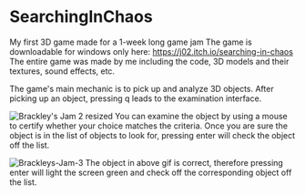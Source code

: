 # SearchingInChaos
My first 3D game made for a 1-week long game jam
The game is downloadable for windows only here: https://j02.itch.io/searching-in-chaos  
The entire game was made by me including the code, 3D models and their textures, sound effects, etc.

The game's main mechanic is to pick up and analyze 3D objects. After picking up an object, pressing q leads to the examination interface.

![Brackley's Jam 2 resized](https://github.com/Jaeyoung0209/SearchingInChaos/assets/112497692/208b469c-28fc-4828-9567-68a4538300a1)
You can examine the object by using a mouse to certify whether your choice matches the criteria. Once you are sure the object is in the list of objects to look for, pressing enter will check the object off the list.

![Brackleys-Jam-3](https://github.com/Jaeyoung0209/SearchingInChaos/assets/112497692/9a1d81bd-df87-41f1-b5b8-3abf90b592ed)
The object in above gif is correct, therefore pressing enter will light the screen green and check off the corresponding object off the list.
